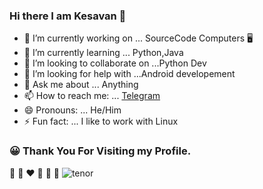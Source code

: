 ### Hi there I am Kesavan 👋

- 🔭 I’m currently working on ... SourceCode Computers :desktop_computer:
- 🌱 I’m currently learning ... Python,Java
- 👯 I’m looking to collaborate on ...Python Dev
- 🤔 I’m looking for help with ...Android developement 
- 💬 Ask me about ... Anything
- 📫 How to reach me: ... [Telegram](https://t.me/the_cyberghost)
- 😄 Pronouns: ... He/Him
- ⚡ Fun fact: ... I like to work with Linux
 ### :grinning: Thank You For Visiting my Profile.
 :yellow_heart: :blue_heart: :heart: :orange_heart: :green_heart: :purple_heart:
![tenor](https://user-images.githubusercontent.com/73026586/116538468-3390f280-a905-11eb-80b7-696faa6c2d83.gif)

